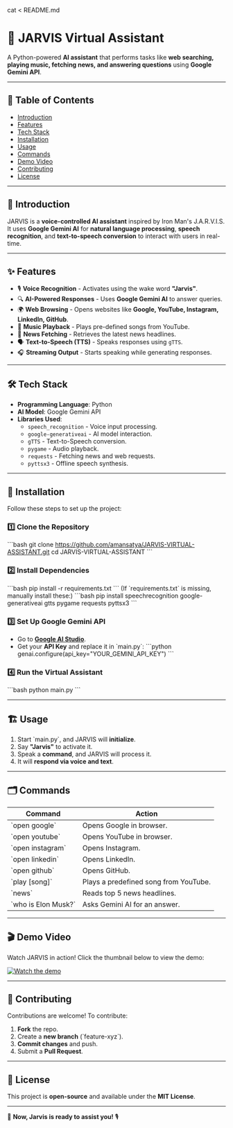 cat <<EOF > README.md
# 🚀 JARVIS Virtual Assistant

A Python-powered **AI assistant** that performs tasks like **web searching, playing music, fetching news, and answering questions** using **Google Gemini API**.

---

## 📖 Table of Contents
- [Introduction](#introduction)
- [Features](#features)
- [Tech Stack](#tech-stack)
- [Installation](#installation)
- [Usage](#usage)
- [Commands](#commands)
- [Demo Video](#demo-video)
- [Contributing](#contributing)
- [License](#license)

---

## 📝 Introduction
JARVIS is a **voice-controlled AI assistant** inspired by Iron Man's J.A.R.V.I.S. It uses **Google Gemini AI** for **natural language processing**, **speech recognition**, and **text-to-speech conversion** to interact with users in real-time.

---

## ✨ Features
- 🎙️ **Voice Recognition** - Activates using the wake word **"Jarvis"**.
- 🔍 **AI-Powered Responses** - Uses **Google Gemini AI** to answer queries.
- 🌍 **Web Browsing** - Opens websites like **Google, YouTube, Instagram, LinkedIn, GitHub**.
- 🎵 **Music Playback** - Plays pre-defined songs from YouTube.
- 📰 **News Fetching** - Retrieves the latest news headlines.
- 🗣️ **Text-to-Speech (TTS)** - Speaks responses using `gTTS`.
- 🎧 **Streaming Output** - Starts speaking while generating responses.

---

## 🛠️ Tech Stack
- **Programming Language**: Python
- **AI Model**: Google Gemini API
- **Libraries Used**:
  - `speech_recognition` - Voice input processing.
  - `google-generativeai` - AI model interaction.
  - `gTTS` - Text-to-Speech conversion.
  - `pygame` - Audio playback.
  - `requests` - Fetching news and web requests.
  - `pyttsx3` - Offline speech synthesis.

---

## 🔧 Installation
Follow these steps to set up the project:

### 1️⃣ Clone the Repository
\`\`\`bash
git clone https://github.com/amansatya/JARVIS-VIRTUAL-ASSISTANT.git
cd JARVIS-VIRTUAL-ASSISTANT
\`\`\`

### 2️⃣ Install Dependencies
\`\`\`bash
pip install -r requirements.txt
\`\`\`
(If \`requirements.txt\` is missing, manually install these:)
\`\`\`bash
pip install speechrecognition google-generativeai gtts pygame requests pyttsx3
\`\`\`

### 3️⃣ Set Up Google Gemini API
- Go to **[Google AI Studio](https://aistudio.google.com/)**.
- Get your **API Key** and replace it in \`main.py\`:
\`\`\`python
genai.configure(api_key="YOUR_GEMINI_API_KEY")
\`\`\`

### 4️⃣ Run the Virtual Assistant
\`\`\`bash
python main.py
\`\`\`

---

## 🏗️ Usage
1. Start \`main.py\`, and JARVIS will **initialize**.
2. Say **"Jarvis"** to activate it.
3. Speak a **command**, and JARVIS will process it.
4. It will **respond via voice and text**.

---

## 🗂️ Commands
| **Command**        | **Action** |
|--------------------|-----------|
| \`open google\`     | Opens Google in browser. |
| \`open youtube\`    | Opens YouTube in browser. |
| \`open instagram\`  | Opens Instagram. |
| \`open linkedin\`   | Opens LinkedIn. |
| \`open github\`     | Opens GitHub. |
| \`play [song]\`     | Plays a predefined song from YouTube. |
| \`news\`            | Reads top 5 news headlines. |
| \`who is Elon Musk?\` | Asks Gemini AI for an answer. |

---

## 🎬 Demo Video
Watch JARVIS in action! Click the thumbnail below to view the demo:

[![Watch the demo](https://img.youtube.com/vi/kR6L11LqDBA/0.jpg)](https://youtu.be/kR6L11LqDBA)

---

## 🤝 Contributing
Contributions are welcome! To contribute:
1. **Fork** the repo.
2. Create a **new branch** (\`feature-xyz\`).
3. **Commit changes** and push.
4. Submit a **Pull Request**.

---

## 📜 License
This project is **open-source** and available under the **MIT License**.

---

🚀 **Now, Jarvis is ready to assist you!** 🎙️